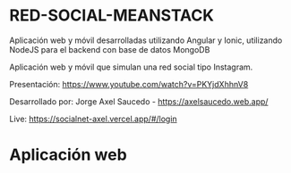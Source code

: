 # RED-SOCIAL-MEANSTACK
Aplicación web y móvil desarrolladas utilizando Angular y Ionic, utilizando NodeJS para el backend con base de datos MongoDB

Aplicación web y móvil que simulan una red social tipo Instagram.

Presentación: https://www.youtube.com/watch?v=PKYjdXhhnV8

Desarrollado por: Jorge Axel Saucedo - https://axelsaucedo.web.app/

Live: https://socialnet-axel.vercel.app/#/login

# Aplicación web 
